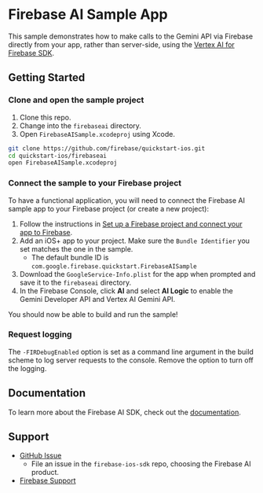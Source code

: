 # Firebase AI Sample App

This sample demonstrates how to make calls to the Gemini API via Firebase directly
from your app, rather than server-side, using the
[Vertex AI for Firebase SDK](https://firebase.google.com/docs/vertex-ai/get-started?platform=ios).

## Getting Started

### Clone and open the sample project

1. Clone this repo.
1. Change into the `firebaseai` directory.
1. Open `FirebaseAISample.xcodeproj` using Xcode.

```bash
git clone https://github.com/firebase/quickstart-ios.git
cd quickstart-ios/firebaseai
open FirebaseAISample.xcodeproj
```

### Connect the sample to your Firebase project

To have a functional application, you will need to connect the Firebase AI
sample app to your Firebase project (or create a new project):

1. Follow the instructions in
   [Set up a Firebase project and connect your app to Firebase](https://firebase.google.com/docs/vertex-ai/get-started?platform=ios#set-up-firebase).
2. Add an iOS+ app to your project. Make sure the `Bundle Identifier` you set
   matches the one in the sample.
     - The default bundle ID is `com.google.firebase.quickstart.FirebaseAISample`
3. Download the `GoogleService-Info.plist` for the app when prompted and save
   it to the `firebaseai` directory.
4. In the Firebase Console, click **AI** and select **AI Logic** to enable the Gemini Developer API and Vertex AI Gemini API.

You should now be able to build and run the sample!

### Request logging

The `-FIRDebugEnabled` option is set as a command line argument in the build
scheme to log server requests to the console. Remove the option to turn off the
logging.

## Documentation

To learn more about the Firebase AI SDK, check out the
[documentation](https://firebase.google.com/docs/vertex-ai).

## Support

- [GitHub Issue](https://github.com/firebase/firebase-ios-sdk/issues/new/choose)
  - File an issue in the `firebase-ios-sdk` repo, choosing the Firebase AI product.
- [Firebase Support](https://firebase.google.com/support/)
